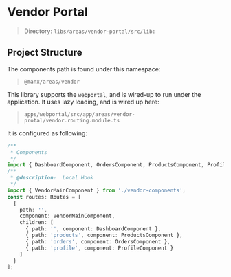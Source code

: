 # Vendor Portal

> Directory: `libs/areas/vendor-portal/src/lib:`

## Project Structure

The components path is found under this namespace:

> `@manx/areas/vendor`

This library supports the `webportal`, and is wired-up to run under the application. It uses lazy loading, and is wired up here:

> `apps/webportal/src/app/areas/vendor-protal/vendor.routing.module.ts`

It is configured as following:

```ts
/**
 * Components
 */
import { DashboardComponent, OrdersComponent, ProductsComponent, ProfileComponent } from '@hubx/areas/vendor';
/**
 * @description:  Local Hook
 */
import { VendorMainComponent } from './vendor-components';
const routes: Routes = [
  {
    path: '',
    component: VendorMainComponent,
    children: [
      { path: '', component: DashboardComponent },
      { path: 'products', component: ProductsComponent },
      { path: 'orders', component: OrdersComponent },
      { path: 'profile', component: ProfileComponent }
    ]
  }
];
```
